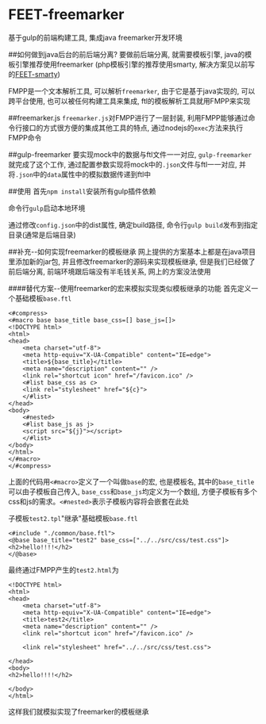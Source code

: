 # FEET-freemarker
基于gulp的前端构建工具, 集成java freemarker开发环境

##如何做到java后台的前后端分离?
要做前后端分离, 就需要模板引擎, java的模板引擎推荐使用freemarker  (php模板引擎的推荐使用smarty, 解决方案见以前写的[FEET-smarty](https://github.com/quanxi613/FEET-smarty))

FMPP是一个文本解析工具, 可以解析`freemarker`, 由于它是基于java实现的, 可以跨平台使用, 也可以被任何构建工具来集成, ftl的模板解析工具就用FMPP来实现

##freemarker.js
`freemarker.js`对FMPP进行了一层封装, 利用FMPP能够通过命令行接口的方式很方便的集成其他工具的特点, 通过nodejs的`exec`方法来执行FMPP命令

##gulp-freemarker
要实现mock中的数据与ftl文件一一对应, `gulp-freemarker`就完成了这个工作, 通过配置参数实现将mock中的`.json`文件与ftl一一对应, 并将`.json`中的`data`属性中的模拟数据传递到ftl中

##使用
首先`npm install`安装所有gulp插件依赖

命令行`gulp`启动本地环境

通过修改`config.json`中的dist属性, 确定build路径, 命令行`gulp build`发布到指定目录(通常是后端目录)


##补充--如何实现freemarker的模板继承
网上提供的方案基本上都是在java项目里添加新的jar包, 并且修改freemarker的源码来实现模板继承, 但是我们已经做了前后端分离, 前端环境跟后端没有半毛钱关系, 网上的方案没法使用

####替代方案--使用freemarker的宏来模拟实现类似模板继承的功能
首先定义一个基础模板`base.ftl`

	<#compress>
	<#macro base base_title base_css=[] base_js=[]>
	<!DOCTYPE html>
	<html>
	<head>
	    <meta charset="utf-8">
	    <meta http-equiv="X-UA-Compatible" content="IE=edge">
	    <title>${base_title}</title>
	    <meta name="description" content="" />
	    <link rel="shortcut icon" href="/favicon.ico" />
	   	<#list base_css as c>
		<link rel="stylesheet" href="${c}">
		</#list>
	</head>
	<body>
		<#nested>
		<#list base_js as j>
		<script src="${j}"></script>
		</#list>
	</body>
	</html>
	</#macro>
	</#compress>

上面的代码用`<#macro>`定义了一个叫做`base`的宏, 也是模板名, 其中的`base_title`可以由子模板自己传入, `base_css`和`base_js`均定义为一个数组, 方便子模板有多个css和js的需求。`<#nested>`表示子模板内容将会嵌套在此处

子模板`test2.tpl`"继承"基础模板`base.ftl`

	<#include "./common/base.ftl"> 
	<@base base_title="test2" base_css=["../../src/css/test.css"]>
	<h2>hello!!!!</h2>
	</@base>

最终通过FMPP产生的`test2.html`为

	<!DOCTYPE html>
	<html>
	<head>
	    <meta charset="utf-8">
	    <meta http-equiv="X-UA-Compatible" content="IE=edge">
	    <title>test2</title>
	    <meta name="description" content="" />
	    <link rel="shortcut icon" href="/favicon.ico" />
	   	
		<link rel="stylesheet" href="../../src/css/test.css">
		
	</head>
	<body>
	<h2>hello!!!!</h2>
		
	</body>
	</html>


这样我们就模拟实现了freemarker的模板继承